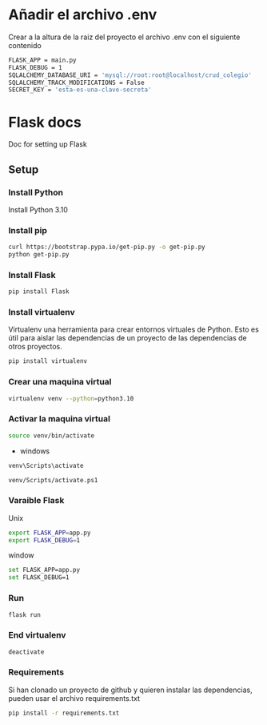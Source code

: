 # Añadir el archivo .env
Crear a la altura de la raiz del proyecto el archivo .env con el siguiente contenido
```bash
FLASK_APP = main.py
FLASK_DEBUG = 1
SQLALCHEMY_DATABASE_URI = 'mysql://root:root@localhost/crud_colegio'
SQLALCHEMY_TRACK_MODIFICATIONS = False
SECRET_KEY = 'esta-es-una-clave-secreta'
```
# Flask docs

Doc for setting up Flask

## Setup

### Install Python

Install Python 3.10

### Install pip

```bash
curl https://bootstrap.pypa.io/get-pip.py -o get-pip.py
python get-pip.py
```

### Install Flask

```bash
pip install Flask
```

### Install virtualenv

Virtualenv una herramienta para crear entornos virtuales de Python. Esto es útil para aislar las dependencias de un proyecto de las dependencias de otros proyectos.

```bash
pip install virtualenv
```

### Crear una maquina virtual

```bash
virtualenv venv --python=python3.10
```

### Activar la maquina virtual

```bash
source venv/bin/activate
```

- windows

```bash
venv\Scripts\activate

venv/Scripts/activate.ps1
```

### Varaible Flask

Unix

```bash
export FLASK_APP=app.py
export FLASK_DEBUG=1
```

window

```bash
set FLASK_APP=app.py
set FLASK_DEBUG=1
```

### Run

```bash
flask run
```

### End virtualenv

```bash
deactivate
```

### Requirements

Si han clonado un proyecto de github y quieren instalar las dependencias, pueden usar el archivo requirements.txt

```bash
pip install -r requirements.txt
```


